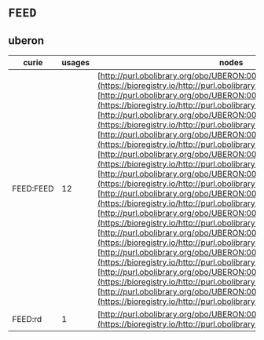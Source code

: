 # `FEED`
## uberon
| curie     |   usages | nodes                                                                                                                                                                                                                                                                                                                                                                                                                                                                                                                                                                                                                                                                                                                                                                                                                                                                                                                                                                                                                                                                                                                                                                                                                                                                                                                                                                                                                                                                              |
|-----------|----------|------------------------------------------------------------------------------------------------------------------------------------------------------------------------------------------------------------------------------------------------------------------------------------------------------------------------------------------------------------------------------------------------------------------------------------------------------------------------------------------------------------------------------------------------------------------------------------------------------------------------------------------------------------------------------------------------------------------------------------------------------------------------------------------------------------------------------------------------------------------------------------------------------------------------------------------------------------------------------------------------------------------------------------------------------------------------------------------------------------------------------------------------------------------------------------------------------------------------------------------------------------------------------------------------------------------------------------------------------------------------------------------------------------------------------------------------------------------------------------|
| FEED:FEED |       12 | [http://purl.obolibrary.org/obo/UBERON:0006328](https://bioregistry.io/http://purl.obolibrary.org/obo/UBERON:0006328), [http://purl.obolibrary.org/obo/UBERON:0010939](https://bioregistry.io/http://purl.obolibrary.org/obo/UBERON:0010939), [http://purl.obolibrary.org/obo/UBERON:0010943](https://bioregistry.io/http://purl.obolibrary.org/obo/UBERON:0010943), [http://purl.obolibrary.org/obo/UBERON:0010944](https://bioregistry.io/http://purl.obolibrary.org/obo/UBERON:0010944), [http://purl.obolibrary.org/obo/UBERON:0010954](https://bioregistry.io/http://purl.obolibrary.org/obo/UBERON:0010954), [http://purl.obolibrary.org/obo/UBERON:0010995](https://bioregistry.io/http://purl.obolibrary.org/obo/UBERON:0010995), [http://purl.obolibrary.org/obo/UBERON:0011025](https://bioregistry.io/http://purl.obolibrary.org/obo/UBERON:0011025), [http://purl.obolibrary.org/obo/UBERON:0011140](https://bioregistry.io/http://purl.obolibrary.org/obo/UBERON:0011140), [http://purl.obolibrary.org/obo/UBERON:0011308](https://bioregistry.io/http://purl.obolibrary.org/obo/UBERON:0011308), [http://purl.obolibrary.org/obo/UBERON:0011313](https://bioregistry.io/http://purl.obolibrary.org/obo/UBERON:0011313), [http://purl.obolibrary.org/obo/UBERON:0011314](https://bioregistry.io/http://purl.obolibrary.org/obo/UBERON:0011314), [http://purl.obolibrary.org/obo/UBERON:0011315](https://bioregistry.io/http://purl.obolibrary.org/obo/UBERON:0011315) |
| FEED:rd   |        1 | [http://purl.obolibrary.org/obo/UBERON:0006719](https://bioregistry.io/http://purl.obolibrary.org/obo/UBERON:0006719)                                                                                                                                                                                                                                                                                                                                                                                                                                                                                                                                                                                                                                                                                                                                                                                                                                                                                                                                                                                                                                                                                                                                                                                                                                                                                                                                                              |
